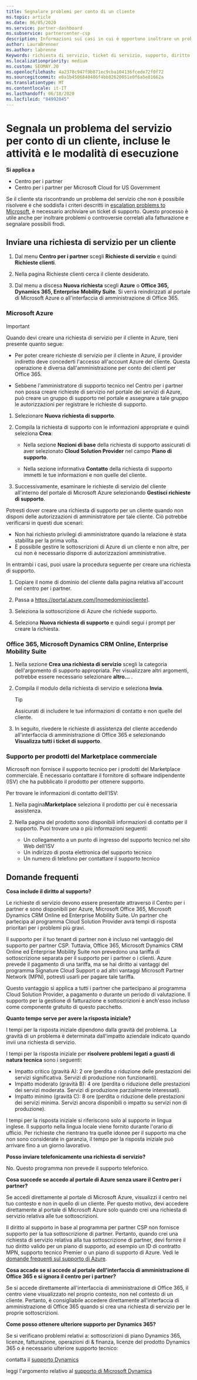 ```yaml
---
title: Segnalare problemi per conto di un cliente
ms.topic: article
ms.date: 06/05/2020
ms.service: partner-dashboard
ms.subservice: partnercenter-csp
description: Informazioni sui casi in cui è opportuno inoltrare un problema del servizio clienti a Microsoft e come archiviare un ticket di supporto.
author: LauraBrenner
ms.author: labrenne
Keywords: richiesta di servizio, ticket di servizio, supporto, diritto al supporto, AOBO, AOBO di Azure
ms.localizationpriority: medium
ms.custom: SEOMAY.20
ms.openlocfilehash: 4a2378c947f9b871ec9cba104136fcede72f0f72
ms.sourcegitcommit: e0a1b4506840486f4bb82620051e0f6a5e81662a
ms.translationtype: MT
ms.contentlocale: it-IT
ms.lasthandoff: 06/18/2020
ms.locfileid: "84992045"
---
```

# <a name="report-a-service-problem-on-behalf-of-a-customer---including-when-and-how-to-do-so"></a>Segnala un problema del servizio per conto di un cliente, incluse le attività e le modalità di esecuzione

**Si applica a**

- Centro per i partner
- Centro per i partner per Microsoft Cloud for US Government

Se il cliente sta riscontrando un problema del servizio che non è possibile risolvere e che soddisfa i criteri descritti in [escalation problems to Microsoft](escalate-problems-to-microsoft.md), è necessario archiviare un ticket di supporto. Questo processo è utile anche per inoltrare problemi o controversie correlati alla fatturazione e segnalare possibili frodi.

## <a name="submit-a-service-request-for-a-customer"></a>Inviare una richiesta di servizio per un cliente

1. Dal menu **Centro per i partner** scegli **Richieste di servizio** e quindi **Richieste clienti**. 

2. Nella pagina Richieste clienti cerca il cliente desiderato.

3. Dal menu a discesa **Nuova richiesta** scegli **Azure** o **Office 365, Dynamics 365, Enterprise Mobility Suite**. Si verrà reindirizzati al portale di Microsoft Azure o all'interfaccia di amministrazione di Office 365.

### <a name="microsoft-azure"></a>Microsoft Azure

> [!IMPORTANT]
> Quando devi creare una richiesta di servizio per il cliente in Azure, tieni presente quanto segue:
>
>- Per poter creare richieste di servizio per il cliente in Azure, il provider indiretto deve concederti l'accesso all'account Azure del cliente. Questa operazione è diversa dall'amministrazione per conto dei clienti per Office 365.
>
>- Sebbene l'amministratore di supporto tecnico nel Centro per i partner non possa creare richieste di servizio nel portale dei servizi di Azure, può creare un gruppo di supporto nel portale e assegnare a tale gruppo le autorizzazioni per registrare le richieste di supporto.

1. Selezionare **Nuova richiesta di supporto**.

2. Compila la richiesta di supporto con le informazioni appropriate e quindi seleziona **Crea**:

   - Nella sezione **Nozioni di base** della richiesta di supporto assicurati di aver selezionato **Cloud Solution Provider** nel campo **Piano di supporto**.

   - Nella sezione informativa **Contatto** della richiesta di supporto immetti le tue informazioni e non quelle del cliente.

3. Successivamente, esaminare le richieste di servizio del cliente all'interno del portale di Microsoft Azure selezionando **Gestisci richieste di supporto**.

Potresti dover creare una richiesta di supporto per un cliente quando non disponi delle autorizzazioni di amministratore per tale cliente. Ciò potrebbe verificarsi in questi due scenari:

- Non hai richiesto privilegi di amministratore quando la relazione è stata stabilita per la prima volta.
- È possibile gestire le sottoscrizioni di Azure di un cliente e non altre, per cui non è necessario disporre di autorizzazioni amministrative.
 
In entrambi i casi, puoi usare la procedura seguente per creare una richiesta di supporto. 

1. Copiare il nome di dominio del cliente dalla pagina relativa all'account nel centro per i partner.

2. Passa a https://portal.azure.com/[nomedominiocliente]. 

3. Seleziona la sottoscrizione di Azure che richiede supporto.

4. Seleziona **Nuova richiesta di supporto** e quindi segui i prompt per creare la richiesta. 

 
### <a name="office-365-microsoft-dynamics-crm-online-enterprise-mobility-suite"></a>Office 365, Microsoft Dynamics CRM Online, Enterprise Mobility Suite

1. Nella sezione **Crea una richiesta di servizio** scegli la categoria dell'argomento di supporto appropriata. Per visualizzare altri argomenti, potrebbe essere necessario selezionare **altro...** .    

2. Compila il modulo della richiesta di servizio e seleziona **Invia**.

   > [!TIP]
   > Assicurati di includere le tue informazioni di contatto e non quelle del cliente.

3. In seguito, rivedere le richieste di assistenza del cliente accedendo all'interfaccia di amministrazione di Office 365 e selezionando **Visualizza tutti i ticket di supporto**.

### <a name="support-for-commercial-marketplace-products"></a>Supporto per prodotti del Marketplace commerciale

Microsoft non fornisce il supporto tecnico per i prodotti del Marketplace commerciale. È necessario contattare il fornitore di software indipendente (ISV) che ha pubblicato il prodotto per ottenere supporto.

Per trovare le informazioni di contatto dell'ISV:

1.  Nella pagina**Marketplace** seleziona il prodotto per cui è necessaria assistenza.

2.  Nella pagina del prodotto sono disponibili informazioni di contatto per il supporto. Puoi trovare una o più informazioni seguenti:

    - Un collegamento a un punto di ingresso del supporto tecnico nel sito Web dell'ISV
    - Un indirizzo di posta elettronica del supporto tecnico
    - Un numero di telefono per contattare il supporto tecnico

## <a name="faq"></a>Domande frequenti

**Cosa include il diritto al supporto?**

Le richieste di servizio devono essere presentate attraverso il Centro per i partner e sono disponibili per Azure, Microsoft Office 365, Microsoft Dynamics CRM Online ed Enterprise Mobility Suite. Un partner che partecipa al programma Cloud Solution Provider avrà tempi di risposta prioritari per i problemi più gravi.

Il supporto per il tuo tenant di partner non è incluso nel vantaggio del supporto per partner CSP. Tuttavia, Office 365, Microsoft Dynamics CRM Online ed Enterprise Mobility Suite non prevedono una tariffa di sottoscrizione separata per il supporto per i partner o i clienti. Azure prevede il pagamento di una tariffa, ma se hai diritto ai vantaggi del programma Signature Cloud Support o ad altri vantaggi Microsoft Partner Network (MPN), potresti usarli per pagare tale tariffa.

Questo vantaggio si applica a tutti i partner che partecipano al programma Cloud Solution Provider, a pagamento o durante un periodo di valutazione. Il supporto per la gestione di fatturazione e sottoscrizioni è anch'esso incluso come componente gratuito di questo pacchetto.

**Quanto tempo serve per avere la risposta iniziale?**

I tempi per la risposta iniziale dipendono dalla gravità del problema. La gravità di un problema è determinata dall'impatto aziendale indicato quando invii una richiesta di servizio.

I tempi per la risposta iniziale per **risolvere problemi legati a guasti di natura tecnica** sono i seguenti:

- Impatto critico (gravità A): 2 ore (perdita o riduzione delle prestazioni dei servizi significativa. Servizi di produzione non funzionanti).
- Impatto moderato (gravità B): 4 ore (perdita o riduzione delle prestazioni dei servizi moderata. Servizi di produzione parzialmente interessati).
- Impatto minimo (gravità C): 8 ore (perdita o riduzione delle prestazioni dei servizi minima. Servizi ancora disponibili o impatto su servizi non di produzione).

I tempi per la risposta iniziale si riferiscono solo al supporto in lingua inglese. Il supporto nella lingua locale viene fornito durante l'orario di ufficio.
Per richieste che rientrano tra quelle idonee per il supporto ma che non sono considerate in garanzia, il tempo per la risposta iniziale può arrivare fino a un giorno lavorativo.

**Posso inviare telefonicamente una richiesta di servizio?**

No. Questo programma non prevede il supporto telefonico.

**Cosa succede se accedo al portale di Azure senza usare il Centro per i partner?**

Se accedi direttamente al portale di Microsoft Azure, visualizzi il centro nel tuo contesto e non in quello di un cliente. Per questo motivo, devi accedere direttamente al portale di Microsoft Azure solo quando crei una richiesta di servizio relativa alle tue sottoscrizioni.

Il diritto al supporto in base al programma per partner CSP non fornisce supporto per la tua sottoscrizione di partner. Pertanto, quando crei una richiesta di servizio relativa alla tua sottoscrizione di partner, devi fornire il tuo diritto valido per un piano di supporto, ad esempio un ID di contratto MPN, supporto tecnico Premier o un piano di supporto di Azure. Vedi le [domande frequenti sul supporto di Azure](https://go.microsoft.com/fwlink/?LinkId=717532).

**Cosa accade se si accede al portale dell'interfaccia di amministrazione di Office 365 e si ignora il centro per i partner?**

Se si accede direttamente all'interfaccia di amministrazione di Office 365, il centro viene visualizzato nel proprio contesto, non nel contesto di un cliente. Pertanto, è consigliabile accedere direttamente all'interfaccia di amministrazione di Office 365 quando si crea una richiesta di servizio per le proprie sottoscrizioni.

**Come posso ottenere ulteriore supporto per Dynamics 365?**

Se si verificano problemi relativi a: sottoscrizioni di piano Dynamics 365, licenze, fatturazione, operazioni di & finanza, licenze del prodotto Dynamics 365 o è necessario ulteriore supporto tecnico:
 
contatta il [supporto Dynamics](https://docs.microsoft.com/dynamics365/customer-engagement/admin/contact-technical-support)

leggi l'argomento relativo al [supporto di Microsoft Dynamics](https://support.microsoft.com/help/4052881/faq-microsoft-dynamics-365-for-unified-operations-iur)
